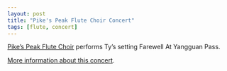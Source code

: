 ```yaml
---
layout: post
title: "Pike's Peak Flute Choir Concert"
tags: [flute, concert]
---
```


[Pike’s Peak Flute Choir](https://thepikespeakflutechoir.com/) performs Ty’s setting Farewell At Yangguan Pass.

[More information about this concert](https://thepikespeakflutechoir.com/concerts/2019/musiced_2019.html?fbclid=IwAR0hWz1QmoOMg-k7Zkyu6gcbuBjDCMJIpgkpendSyQqTCEzJSczoUOWbf4A).

